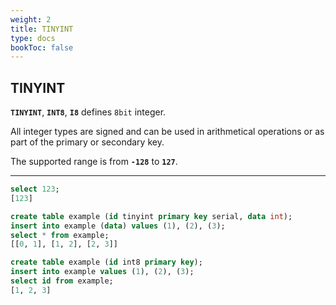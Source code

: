 ```yaml
---
weight: 2
title: TINYINT
type: docs
bookToc: false
---
```


## TINYINT

**`TINYINT`**, **`INT8`**, **`I8`** defines `8bit` integer.

All integer types are signed and can be used in arithmetical operations or as part of
the primary or secondary key.

The supported range is from **`-128`** to **`127`**.

---

```SQL
select 123;
[123]
```

```SQL
create table example (id tinyint primary key serial, data int);
insert into example (data) values (1), (2), (3);
select * from example;
[[0, 1], [1, 2], [2, 3]]
```

```SQL
create table example (id int8 primary key);
insert into example values (1), (2), (3);
select id from example;
[1, 2, 3]
```
